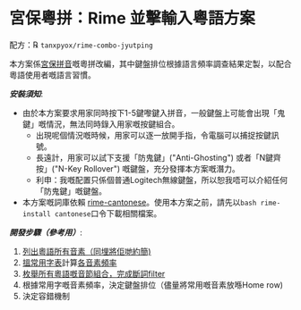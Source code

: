 # 宮保粵拼：Rime 並擊輸入粵語方案

配方：℞ `tanxpyox/rime-combo-jyutping`

本方案係[宮保拼音](https://github.com/rime/rime-combo-pinyin)嘅粵拼改編，其中鍵盤排位根據語言頻率調查結果定製，以配合粵語使用者嘅語言習慣。

***安裝須知***:
* 由於本方案要求用家同時按下1-5鍵嚟鍵入拼音，一般鍵盤上可能會出現「鬼鍵」嘅情況，無法同時錄入用家嘅按鍵組合。
  * 出現呢個情況嘅時候，用家可以逐一放開手指，令電腦可以捕捉按鍵訊號。
  * 長遠計，用家可以試下支援「防鬼鍵」("Anti-Ghosting") 或者「N鍵齊按」("N-Key Rollover") 嘅鍵盤，充分發揮本方案嘅潛力。
  * 利申：我嘅配置只係個普通Logitech無線鍵盤，所以恕我唔可以介紹任何「防鬼鍵」嘅鍵盤。
* 本方案嘅詞庫依賴 [rime-cantonese](https://github.com/rime/rime-cantonese)。使用本方案之前，請先以`bash rime-install cantonese`口令下載相關檔案。

***開發步驟（參考用）***:
1. [列出粵語所有音素（同埋將佢哋約簡)](https://github.com/tanxpyox/rime-combo-jyutping/wiki/%E7%B2%B5%E8%AA%9E%E9%9F%B3%E7%B4%A0%E8%80%83%E5%AF%9F)
2. [搵常用字表](https://github.com/tanxpyox/rime-combo-jyutping/blob/fq-calc/out.txt)計算[各音素頻率](https://github.com/tanxpyox/rime-combo-jyutping/wiki/2000%E5%B8%B8%E7%94%A8%E5%AD%97%E9%9F%B3%E7%B4%A0%E7%B5%B1%E8%A8%88)
3. [枚舉所有粵語嘅音節組合，完成斷詞filter](https://github.com/tanxpyox/rime-combo-jyutping/wiki/%E7%B2%B5%E8%AA%9E%E9%9F%B3%E7%AF%80%E6%9E%9A%E8%88%89)
4. 根據常用字嘅音素頻率，決定鍵盤排位（儘量將常用嘅音素放喺Home row)
5. 決定容錯機制
